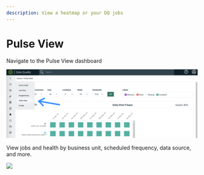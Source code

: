 ```yaml
---
description: View a heatmap or your DQ jobs
---
```


# Pulse View

Navigate to the Pulse View dashboard

![](<../.gitbook/assets/image (36).png>)

View jobs and health by business unit, scheduled frequency, data source, and more.

![](../.gitbook/assets/pulse\_view.gif)
